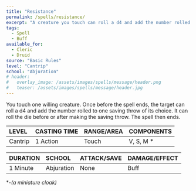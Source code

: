 ```yaml
---
title: "Resistance"
permalink: /spells/resistance/
excerpt: "A creature you touch can roll a d4 and add the number rolled to one saving throw of its choice."
tags:
  - Spell
  - Buff
available_for:
  - Cleric
  - Druid
source: "Basic Rules"
level: "Cantrip"
school: "Abjuration"
# header:
#   overlay_image: /assets/images/spells/message/header.png
#   teaser: /assets/images/spells/message/header.jpg
---
```


You touch one willing creature. Once before the spell ends, the target can roll a d4 and add the number rolled to one saving throw of its choice. It can roll the die before or after making the saving throw. The spell then ends.

| LEVEL          | CASTING TIME   | RANGE/AREA     | COMPONENTS     |
| :------------- | :------------- | :------------- | :------------- |
| Cantrip        | 1 Action       | Touch          | V, S, M *      |

| DURATION       | SCHOOL         | ATTACK/SAVE    | DAMAGE/EFFECT  |
| :------------- | :------------- | :------------- | :------------- |
| <i class="fa-solid fa-copyright"></i> 1 Minute       | Abjuration     | None           | Buff           |

\*-*(a miniature cloak)*
